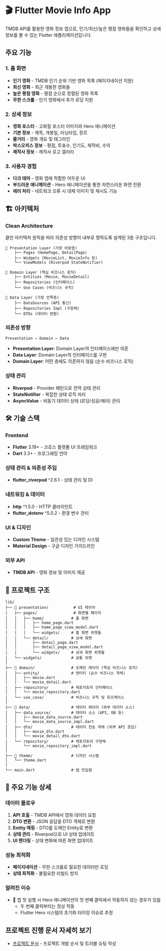 # 🎬 Flutter Movie Info App

TMDB API를 활용한 영화 정보 앱으로, 인기/최신/높은 평점 영화들을 확인하고 상세 정보를 볼 수 있는 Flutter 애플리케이션입니다.

## 주요 기능

### 1. 홈 화면
- **인기 영화** - TMDB 인기 순위 기반 영화 목록 (페이지네이션 지원)
- **최신 영화** - 최근 개봉한 영화들
- **높은 평점 영화** - 평점 순으로 정렬된 영화 목록
- **무한 스크롤** - 인기 영화에서 추가 로딩 지원

### 2. 상세 정보
- **영화 포스터** - 고화질 포스터 이미지와 Hero 애니메이션
- **기본 정보** - 제목, 개봉일, 러닝타임, 장르
- **줄거리** - 영화 개요 및 태그라인
- **박스오피스 정보** - 평점, 투표수, 인기도, 제작비, 수익
- **제작사 정보** - 제작사 로고 갤러리

### 3. 사용자 경험
- **다크 테마** - 영화 앱에 적합한 어두운 UI
- **부드러운 애니메이션** - Hero 애니메이션을 통한 자연스러운 화면 전환
- **에러 처리** - 네트워크 오류 시 대체 이미지 및 재시도 기능

## 🏗️ 아키텍처

### **Clean Architecture**

클린 아키텍처 원칙을 따라 의존성 방향이 내부로 향하도록 설계된 3층 구조입니다.

```
📱 Presentation Layer (가장 바깥층)
    ├── Pages (HomePage, DetailPage)
    ├── Widgets (MovieList, MovieInfo 등)
    └── ViewModels (Riverpod StateNotifier)
    
🎯 Domain Layer (핵심 비즈니스 로직)
    ├── Entities (Movie, MovieDetail)
    ├── Repositories (인터페이스)
    └── Use Cases (비즈니스 규칙)
    
💾 Data Layer (가장 안쪽층)
    ├── DataSources (API 통신)
    ├── Repositories Impl (구현체)
    └── DTOs (데이터 변환)
```

### **의존성 방향**
```
Presentation → Domain ← Data
```
- **Presentation Layer**: Domain Layer의 인터페이스에만 의존
- **Data Layer**: Domain Layer의 인터페이스를 구현
- **Domain Layer**: 어떤 층에도 의존하지 않음 (순수 비즈니스 로직)


### **상태 관리**
- **Riverpod** - Provider 패턴으로 전역 상태 관리
- **StateNotifier** - 복잡한 상태 로직 처리
- **AsyncValue** - 비동기 데이터 상태 (로딩/성공/에러) 관리

## 🛠️ 기술 스택

### **Frontend**
- **Flutter** 3.19+ - 크로스 플랫폼 UI 프레임워크
- **Dart** 3.3+ - 프로그래밍 언어

### **상태 관리 & 의존성 주입**
- **flutter_riverpod** ^2.6.1 - 상태 관리 및 DI

### **네트워킹 & 데이터**
- **http** ^1.5.0 - HTTP 클라이언트
- **flutter_dotenv** ^5.0.2 - 환경 변수 관리

### **UI & 디자인**
- **Custom Theme** - 일관성 있는 디자인 시스템
- **Material Design** - 구글 디자인 가이드라인

### **외부 API**
- **TMDB API** - 영화 정보 및 이미지 제공

## 📁 프로젝트 구조

```
lib/
├── 📱 presentation/           # UI 레이어
│   ├── pages/                # 화면별 페이지
│   │   ├── home/            # 홈 화면
│   │   │   ├── home_page.dart
│   │   │   ├── home_page_view_model.dart
│   │   │   └── widgets/     # 홈 화면 위젯들
│   │   └── detail/          # 상세 화면
│   │       ├── detail_page.dart
│   │       ├── detail_page_view_model.dart
│   │       └── widgets/     # 상세 화면 위젯들
│   └── widgets/             # 공통 위젯
│
├── 🎯 domain/                # 도메인 레이어 (핵심 비즈니스 로직)
│   ├── entity/              # 엔티티 (순수 비즈니스 객체)
│   │   ├── movie.dart
│   │   └── movie_detail.dart
│   ├── repository/          # 레포지토리 인터페이스
│   │   └── movie_repository.dart
│   └── use_case/            # 비즈니스 규칙 및 유즈케이스
│
├── 💾 data/                  # 데이터 레이어 (외부 데이터 소스)
│   ├── data_source/         # 데이터 소스 (API, DB 등)
│   │   ├── movie_data_source.dart
│   │   └── movie_data_source_impl.dart
│   ├── dto/                 # 데이터 전송 객체 (외부 API 응답)
│   │   ├── movie_dto.dart
│   │   └── movie_detail_dto.dart
│   └── repository/          # 레포지토리 구현체
│       └── movie_repository_impl.dart
│
├── 🎨 theme/                 # 디자인 시스템
│   └── theme.dart
│
└── main.dart                # 앱 진입점
```

## 🔧 주요 기능 상세

### **데이터 플로우**
1. **API 호출** - TMDB API에서 영화 데이터 요청
2. **DTO 변환** - JSON 응답을 DTO 객체로 변환
3. **Entity 매핑** - DTO를 도메인 Entity로 변환
4. **상태 관리** - Riverpod으로 UI 상태 업데이트
5. **UI 렌더링** - 상태 변화에 따른 화면 업데이트

### **성능 최적화**
- **페이지네이션** - 무한 스크롤로 필요한 데이터만 로딩
- **상태 최적화** - 불필요한 리빌드 방지

### **알려진 이슈**
- 🔄 앱 첫 실행 시 Hero 애니메이션이 첫 번째 클릭에서 작동하지 않는 경우가 있음
  - 두 번째 클릭부터는 정상 작동
  - Flutter Hero 시스템의 초기화 타이밍 이슈로 추정


## **프로젝트 진행 문서 자세히 보기**

- [프로젝트 문서](https://polariseunhee94.notion.site/2523216a4dd280439b24da27804889b4?source=copy_link) - 프로젝트 개발 순서 및 트러블 슈팅 작성